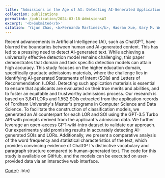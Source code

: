```yaml
---
title: "Admissions in the Age of AI: Detecting AI-Generated Application Materials in Higher Education"
collection: publications
permalink: /publication/2024-03-18-AdmisionsAI
excerpt: '<b>Submited</b>'
citation: 'Yijun Zhao, <b>Fernando Martinez</b>, Haoran Xue, Gary M. Weiss ”Admissions in the Age of AI: Detecting AI-Generated Application Materials in Higher Education,” SDM24.'
---
```

Recent advancements in Artificial Intelligence (AI), such as ChatGPT, have blurred the boundaries between human and AI-generated content. This has led to a pressing need to detect AI-generated text. While achieving a universally effective detection model remains challenging, this paper demonstrates that domain and task specific detection models can attain high accuracy. This study focuses on the higher education domain, specifically graduate admissions materials, where the challenge lies in identifying AI-generated Statements of Intent (SOIs) and Letters of Recommendation (LORs). Detecting such application materials is essential to ensure that applicants are evaluated on their true merits and abilities, and to foster an equitable and trustworthy admissions process. Our research is based on 3,841 LORs and 1,552 SOIs extracted from the application records of Fordham University's Master's programs in Computer Science and Data Science. To facilitate the construction of classification models, we generated an AI counterpart for each LOR and SOI using the GPT-3.5 Turbo API with prompts derived from the applicant's admission data. We further leverage an open-access GPT-wiki-intro dataset to validate our approach. Our experiments yield promising results in accurately detecting AI-generated SOIs and LORs. Additionally, we present a comparative analysis of the word frequency and statistical characteristics of the text, which provides convincing evidence of ChatGPT's distinctive vocabulary and paragraph structure compared to human-generated text. The code for this study is available on GitHub, and the models can be executed on user-provided data via an interactive web interface.

[Code](https://github.com/ferdmartin/appdocs){: .btn}